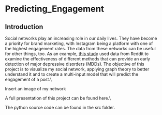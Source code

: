 # Predicting_Engagement

## Introduction

Social networks play an increasing role in our daily lives. They have become a priority for brand marketing, with Instagram being a platform with one of the highest engagement rates. The data from these networks can be useful for other things, too. As an example, [this study](https://www.jmir.org/2019/6/e12554/) used data from Reddit to examine the effectiveness of different methods that can provide an early detection of major depressive disorders (MDDs). The objective of this project is to visualize my social network, applying graph theory to better understand it and to create a multi-input model that will predict the engagement of a post.\

Insert an image of my network

A full presentation of this project can be found here.\

The python source code can be found in the src folder.


